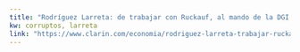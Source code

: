```yaml
---
title: "Rodríguez Larreta: de trabajar con Ruckauf, al mando de la DGI - 11/09/2001 - Clarín.com"
kw: corruptos, larreta
link: "https://www.clarin.com/economia/rodriguez-larreta-trabajar-ruckauf-mando-dgi_0_Hyb9fwg0Kx.html"
---
```


